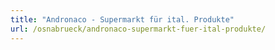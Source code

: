 ```yaml
---
title: "Andronaco - Supermarkt für ital. Produkte"
url: /osnabrueck/andronaco-supermarkt-fuer-ital-produkte/
---
```

